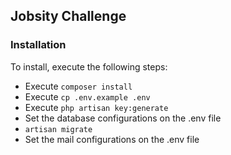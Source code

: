 ## Jobsity Challenge

### Installation

To install, execute the following steps:

- Execute `composer install`
- Execute `cp .env.example .env`
- Execute `php artisan key:generate`
- Set the database configurations on the .env file
- `artisan migrate`
- Set the mail configurations on the .env file
